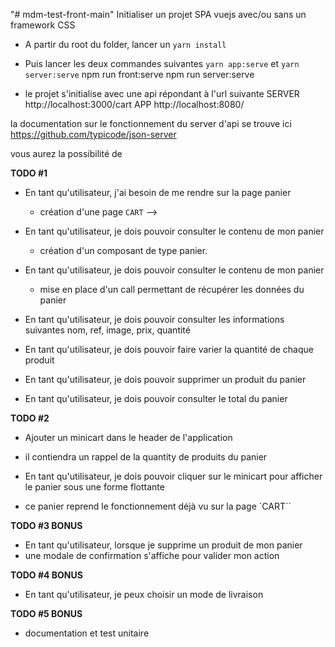 "# mdm-test-front-main" 
Initialiser un projet SPA vuejs avec/ou sans un framework CSS

- A partir du root du folder, lancer un `yarn install`

- Puis lancer les deux commandes suivantes
    `yarn app:serve` et `yarn server:serve`
    npm run front:serve
    npm run server:serve

- le projet s'initialise avec une api répondant à l'url suivante
    SERVER http://localhost:3000/cart
    APP  http://localhost:8080/

la documentation sur le fonctionnement du server d'api se trouve ici 
https://github.com/typicode/json-server

vous aurez la possibilité de 


**TODO #1**

- En tant qu'utilisateur, j'ai besoin de me rendre sur la page panier
    - création d'une page `CART` -->

- En tant qu'utilisateur, je dois pouvoir consulter le contenu de mon panier
    - création d'un composant de type panier.

- En tant qu'utilisateur, je dois pouvoir consulter le contenu de mon panier
    - mise en place d'un call permettant de récupérer les données du panier

- En tant qu'utilisateur, je dois pouvoir consulter les informations suivantes
    nom, ref, image, prix, quantité

- En tant qu'utilisateur, je dois pouvoir faire varier la quantité de chaque produit

- En tant qu'utilisateur, je dois pouvoir supprimer un produit du panier

- En tant qu'utilisateur, je dois pouvoir consulter le total du panier

**TODO #2**

- Ajouter un minicart dans le header de l'application
- il contiendra un rappel de la quantity de produits du panier

- En tant qu'utilisateur, je dois pouvoir cliquer sur le minicart pour afficher le panier
sous une forme flottante

- ce panier reprend le fonctionnement déjà vu sur la page `CART``

**TODO #3 BONUS**

- En tant qu'utilisateur, lorsque je supprime un produit de mon panier
- une modale de confirmation s'affiche pour valider mon action

**TODO #4 BONUS**

- En tant qu'utilisateur, je peux choisir un mode de livraison

**TODO #5 BONUS**

- documentation et test unitaire
